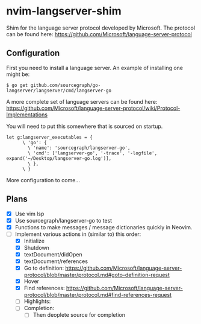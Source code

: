 # nvim-langserver-shim

Shim for the language server protocol developed by Microsoft. The protocol can be found here: https://github.com/Microsoft/language-server-protocol

## Configuration

First you need to install a language server. An example of installing one might be:

```shell
$ go get github.com/sourcegraph/go-langserver/langserver/cmd/langserver-go
```

A more complete set of language servers can be found here: https://github.com/Microsoft/language-server-protocol/wiki/Protocol-Implementations

You will need to put this somewhere that is sourced on startup.

```vim
let g:langserver_executables = {
      \ 'go': {
        \ 'name': 'sourcegraph/langserver-go',
        \ 'cmd': ['langserver-go', '-trace', '-logfile', expand('~/Desktop/langserver-go.log')],
        \ },
      \ }
```

More configuration to come...

## Plans

- [x] Use vim lsp
- [x] Use sourcegraph/langserver-go to test
- [x] Functions to make messages / message dictionaries quickly in Neovim.
- [ ] Implement various actions in (similar to) this order:
    - [x] Initialize
    - [x] Shutdown
    - [x] textDocument/didOpen
    - [x] textDocument/references
    - [x] Go to definition: https://github.com/Microsoft/language-server-protocol/blob/master/protocol.md#goto-definition-request
    - [x] Hover
    - [x] Find references: https://github.com/Microsoft/language-server-protocol/blob/master/protocol.md#find-references-request
    - [ ] Highlights:
    - [ ] Completion:
        - [ ] Then deoplete source for completion
